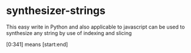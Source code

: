 synthesizer-strings
===================

This easy write in Python and also applicable to javascript can be used to synthesize any string by use of indexing and slicing


[0:341] means [start:end]

